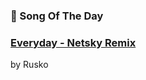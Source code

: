 ### 🎵 Song Of The Day

### [Everyday - Netsky Remix](https://open.spotify.com/track/3xcv3R9LGJkprp0EOQvdNt)

by Rusko
